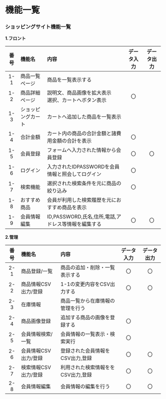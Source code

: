 # 機能一覧
###  ショッピングサイト機能一覧

**1.フロント**

|番号|機能名|内容|データ入力|データ出力|
|:---:|:---|:---|:---:|:---:|
|1-1|商品一覧ページ|商品を一覧表示する|||
|1-2|商品詳細ページ|説明文、商品画像を拡大表示<br>選択、カートへボタン表示|〇||
|1-3|ショッピングカート|カートへ追加した商品を一覧表示|||
|1-4|合計金額|カート内の商品の合計金額と諸費用金額の合計を表示|〇||
|1-5|会員登録|フォームへ入力された情報から会員登録|〇|〇|
|1-6|ログイン|入力されたIDPASSWORDを会員情報と照会してログイン|〇||
|1-7|検索機能|選択された検索条件を元に商品の絞り込み|〇||
|1-8|おすすめ商品|会員が利用した検索履歴を元におすすめ商品を表示|||
|1-9|会員情報編集|ID,PASSWORD,氏名,住所,電話,アドレス等情報を編集する|〇|〇|

**2.管理**

|番号|機能名|内容|データ入力|データ出力|
|:---:|:---|:---|:---:|:---:|
|2-1|商品登録/一覧|商品の追加・削除・一覧表示する|〇|〇|
|2-2|商品情報CSV出力/登録|1-1の変更内容をCSV出力する|〇|〇|
|2-3|在庫情報|商品一覧から在庫情報の管理を行う|||
|2-4|商品画像登録|追加する商品の画像を登録する|〇||
|2-5|会員情報検索/一覧|会員情報の一覧表示・検索実行|〇||
|2-6|会員情報CSV出力/登録|登録された会員情報をCSV出力,登録|〇|〇|
|2-7|検索情報CSV出力/登録|利用された検索情報ををCSV出力,登録|〇|〇|
|2-8|会員情報編集|会員情報の編集を行う|〇|〇|
